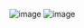 ![image](https://github.com/user-attachments/assets/1df1f931-8e9e-46e8-baef-449cb489548c)
![image](https://github.com/user-attachments/assets/84545094-cc5d-40a8-8bb2-7e3148a97101)
